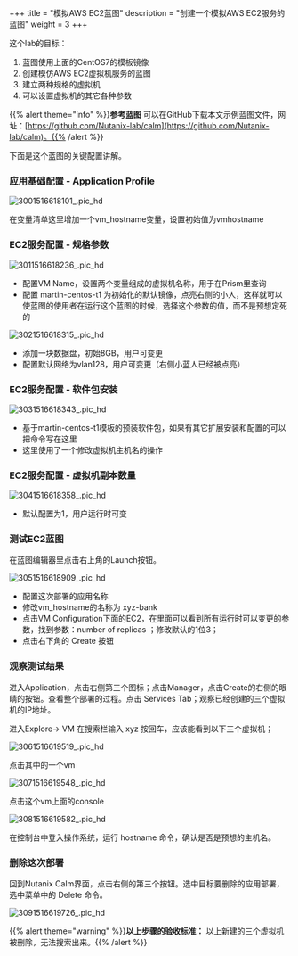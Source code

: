 +++
title = "模拟AWS EC2蓝图"
description = "创建一个模拟AWS EC2服务的蓝图"
weight = 3
+++

这个lab的目标：

1. 蓝图使用上面的CentOS7的模板镜像
2. 创建模仿AWS EC2虚拟机服务的蓝图
3. 建立两种规格的虚拟机
4. 可以设置虚拟机的其它各种参数


{{% alert theme="info" %}}**参考蓝图** 可以在GitHub下载本文示例蓝图文件，网址：[https://github.com/Nutanix-lab/calm](https://github.com/Nutanix-lab/calm)。{{% /alert %}}

下面是这个蓝图的关键配置讲解。

### 应用基础配置 - Application Profile

![3001516618101_.pic_hd](/images/3001516618101_.pic_hd.jpg)

在变量清单这里增加一个vm_hostname变量，设置初始值为vmhostname

### EC2服务配置 - 规格参数


![3011516618236_.pic_hd](/images/3011516618236_.pic_hd.jpg)


* 配置VM Name，设置两个变量组成的虚拟机名称，用于在Prism里查询
* 配置 martin-centos-t1 为初始化的默认镜像，点亮右侧的小人，这样就可以使蓝图的使用者在运行这个蓝图的时候，选择这个参数的值，而不是预想定死的


![3021516618315_.pic_hd](/images/3021516618315_.pic_hd.jpg)

* 添加一块数据盘，初始8GB，用户可变更
* 配置默认网络为vlan128，用户可变更（右侧小蓝人已经被点亮）

### EC2服务配置 - 软件包安装

![3031516618343_.pic_hd](/images/3031516618343_.pic_hd.jpg)


* 基于martin-centos-t1模板的预装软件包，如果有其它扩展安装和配置的可以把命令写在这里
* 这里使用了一个修改虚拟机主机名的操作


### EC2服务配置 - 虚拟机副本数量

![3041516618358_.pic_hd](/images/3041516618358_.pic_hd.jpg)


* 默认配置为1，用户运行时可变

### 测试EC2蓝图

在蓝图编辑器里点击右上角的Launch按钮。

![3051516618909_.pic_hd](/images/3051516618909_.pic_hd.jpg)

* 配置这次部署的应用名称
* 修改vm_hostname的名称为 xyz-bank
* 点击VM Configuration下面的EC2，在里面可以看到所有运行时可以变更的参数，找到参数：number of replicas ；修改默认的1位3；
* 点击右下角的 Create 按钮

### 观察测试结果

进入Application，点击右侧第三个图标；点击Manager，点击Create的右侧的眼睛的按钮。查看整个部署的过程。点击 Services Tab；观察已经创建的三个虚拟机的IP地址。

进入Explore-> VM 在搜索栏输入 xyz 按回车，应该能看到以下三个虚拟机；

![3061516619519_.pic_hd](/images/3061516619519_.pic_hd.jpg)

点击其中的一个vm

![3071516619548_.pic_hd](/images/3071516619548_.pic_hd.jpg)

点击这个vm上面的console

![3081516619582_.pic_hd](/images/3081516619582_.pic_hd.jpg)

在控制台中登入操作系统，运行 hostname 命令，确认是否是预想的主机名。

### 删除这次部署

回到Nutanix Calm界面，点击右侧的第三个按钮。选中目标要删除的应用部署，选中菜单中的 Delete 命令。

![3091516619726_.pic_hd](/images/3091516619726_.pic_hd.jpg)



{{% alert theme="warning" %}}**以上步骤的验收标准：** 以上新建的三个虚拟机被删除，无法搜索出来。{{% /alert %}}

